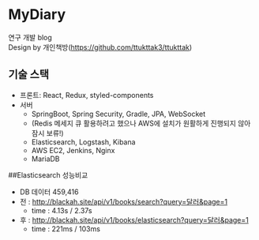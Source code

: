 # MyDiary
연구 개발 blog  
Design by 개인책방(https://github.com/ttukttak3/ttukttak)

## 기술 스택
 - 프론트: React, Redux, styled-components
 - 서버
   - SpringBoot, Spring Security, Gradle, JPA, WebSocket
   - (Redis 메세지 큐 활용하려고 했으나 AWS에 설치가 원활하게 진행되지 않아 잠시 보류!)
   - Elasticsearch, Logstash, Kibana
   - AWS EC2, Jenkins, Nginx
   - MariaDB

##Elasticsearch 성능비교
 - DB 데이터 459,416 
 - 전 : http://blackah.site/api/v1/books/search?query=달러&page=1
   - time : 4.13s / 2.37s
 - 후 : http://blackah.site/api/v1/books/elasticsearch?query=달러&page=1
   - time : 221ms / 103ms
